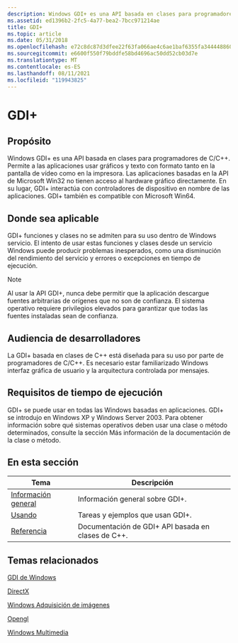 ```yaml
---
description: Windows GDI+ es una API basada en clases para programadores de C/C++.
ms.assetid: ed1396b2-2fc5-4a77-bea2-7bcc971214ae
title: GDI+
ms.topic: article
ms.date: 05/31/2018
ms.openlocfilehash: e72c8dc87d3dfee22f63fa066ae4c6ae1baf6355fa344448860358e8fd1ad9e1
ms.sourcegitcommit: e6600f550f79bddfe58bd4696ac50dd52cb03d7e
ms.translationtype: MT
ms.contentlocale: es-ES
ms.lasthandoff: 08/11/2021
ms.locfileid: "119943825"
---
```

# <a name="gdi"></a>GDI+

## <a name="purpose"></a>Propósito

Windows GDI+ es una API basada en clases para programadores de C/C++. Permite a las aplicaciones usar gráficos y texto con formato tanto en la pantalla de vídeo como en la impresora. Las aplicaciones basadas en la API de Microsoft Win32 no tienen acceso al hardware gráfico directamente. En su lugar, GDI+ interactúa con controladores de dispositivo en nombre de las aplicaciones. GDI+ también es compatible con Microsoft Win64.

## <a name="where-applicable"></a>Donde sea aplicable

GDI+ funciones y clases no se admiten para su uso dentro de Windows servicio. El intento de usar estas funciones y clases desde un servicio Windows puede producir problemas inesperados, como una disminución del rendimiento del servicio y errores o excepciones en tiempo de ejecución.

> [!Note]  
> Al usar la API GDI+, nunca debe permitir que la aplicación descargue fuentes arbitrarias de orígenes que no son de confianza. El sistema operativo requiere privilegios elevados para garantizar que todas las fuentes instaladas sean de confianza.

## <a name="developer-audience"></a>Audiencia de desarrolladores

La GDI+ basada en clases de C++ está diseñada para su uso por parte de programadores de C/C++. Es necesario estar familiarizado Windows interfaz gráfica de usuario y la arquitectura controlada por mensajes.

## <a name="run-time-requirements"></a>Requisitos de tiempo de ejecución

GDI+ se puede usar en todas las Windows basadas en aplicaciones. GDI+ se introdujo en Windows XP y Windows Server 2003. Para obtener información sobre qué sistemas operativos deben usar una clase o método determinados, consulte la sección Más información de la documentación de la clase o método.

## <a name="in-this-section"></a>En esta sección

| Tema                                                    | Descripción                                           |
|----------------------------------------------------------|-------------------------------------------------------|
| [Información general](-gdiplus-about-gdi--about.md)<br/>     | Información general sobre GDI+.<br/>            |
| [Usando](-gdiplus-using-gdi--use.md)<br/>          | Tareas y ejemplos que usan GDI+.<br/>             |
| [Referencia](-gdiplus-class-gdi-reference.md)<br/> | Documentación de GDI+ API basada en clases de C++.<br/> |

## <a name="related-topics"></a>Temas relacionados

<dl> <dt>

[GDI de Windows](../gdi/windows-gdi.md)
</dt> <dt>

[DirectX](/previous-versions/windows/apps/hh452744(v=win.10))
</dt> <dt>

[Windows Adquisición de imágenes](../wia/-wia-startpage.md)
</dt> <dt>

[Opengl](../opengl/opengl.md)
</dt> <dt>

[Windows Multimedia](../multimedia/windows-multimedia-start-page.md)
</dt> </dl>
